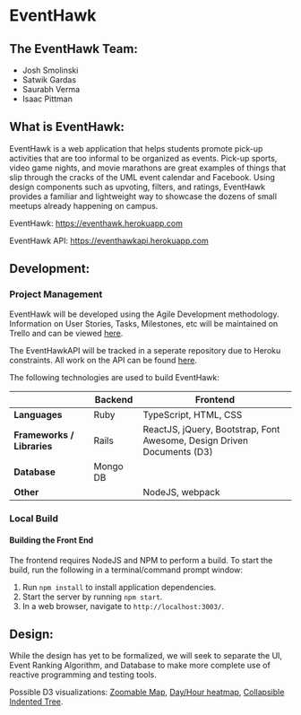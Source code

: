 # EventHawk

## The EventHawk Team:
* Josh Smolinski
* Satwik Gardas
* Saurabh Verma
* Isaac Pittman

## What is EventHawk:

EventHawk is a web application that helps students promote pick-up activities that are too informal to be organized as events. Pick-up sports, video game nights, and movie marathons are great examples of things that slip through the cracks of the UML event calendar and Facebook. Using design components such as upvoting, filters, and ratings, EventHawk provides a familiar and lightweight way to showcase the dozens of small meetups already happening on campus.

EventHawk: https://eventhawk.herokuapp.com

EventHawk API: https://eventhawkapi.herokuapp.com

## Development:

### Project Management

EventHawk will be developed using the Agile Development methodology. Information on User Stories, Tasks, Milestones, etc will be maintained on Trello and can be viewed [here](https://trello.com/b/2QY2nsVj/eventhawk). 

The EventHawkAPI will be tracked in a seperate repository due to Heroku constraints. All work on the API can be found [here](https://github.com/jsmo93/EventHawkAPI).

The following technologies are used to build EventHawk:

| | Backend | Frontend |
| --- | --- | --- |
| **Languages** | Ruby | TypeScript, HTML, CSS |
| **Frameworks / Libraries** | Rails | ReactJS, jQuery, Bootstrap, Font Awesome, Design Driven Documents (D3) |
| **Database** | Mongo DB ||
| **Other** | | NodeJS, webpack |

### Local Build

#### Building the Front End

The frontend requires NodeJS and NPM to perform a build. To start the build, run the following in a terminal/command prompt window:

 1. Run `npm install` to install application dependencies.
 2. Start the server by running `npm start`.
 3. In a web browser, navigate to `http://localhost:3003/`.

## Design:

While the design has yet to be formalized, we will seek to separate the UI, Event Ranking Algorithm, and Database to make more complete use of reactive programming and testing tools.

Possible D3 visualizations: [Zoomable Map](https://bl.ocks.org/mbostock/2206590), [Day/Hour heatmap](http://bl.ocks.org/tjdecke/5558084), [Collapsible Indented Tree](https://bl.ocks.org/mbostock/1093025).
